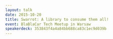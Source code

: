 ```yaml
---
layout: talk
date: 2015-10-20
title: Swarrot: A library to consume them all!
event: BlaBlaCar Tech Meetup in Warsaw
speakerdeck: 353843f4a4a84bb688ca83c1ec9d039b
---
```

